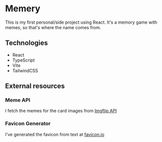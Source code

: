 # Memery

This is my first personal/side project using React.
It's a memory game with memes, so that's where the name comes from.


## Technologies

- React
- TypeScript
- Vite
- TailwindCSS


## External resources

### Meme API

I fetch the memes for the card images from [Imgflip API](https://imgflip.com/api)


### Favicon Generator

I've generated the favicon from text at [favicon.io](https://favicon.io/)
